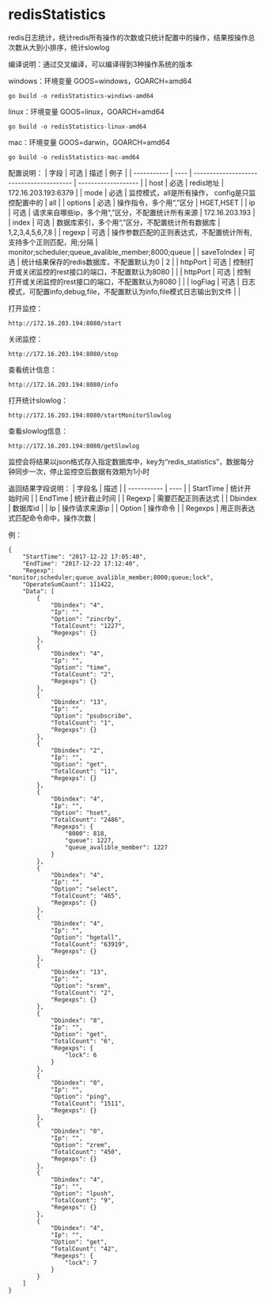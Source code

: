 # redisStatistics
redis日志统计，统计redis所有操作的次数或只统计配置中的操作，结果按操作总次数从大到小排序，统计slowlog

编译说明：通过交叉编译，可以编译得到3种操作系统的版本

windows：环境变量 GOOS=windows，GOARCH=amd64

```
go build -o redisStatistics-windiws-amd64
```

linux：环境变量 GOOS=linux，GOARCH=amd64

```
go build -o redisStatistics-linux-amd64
```

mac：环境变量 GOOS=darwin，GOARCH=amd64

```
go build -o redisStatistics-mac-amd64
```

配置说明：
| 字段          | 可选   | 描述                                       | 例子                  |
| ----------- | ---- | ---------------------------------------- | ------------------- |
| host        | 必选   | redis地址                                  | 172.16.203.193:6379 |
| mode        | 必选   | 监控模式，all是所有操作， config是只监控配置中的  | all |
| options     | 必选   | 操作指令，多个用“,”区分                            | HGET,HSET           |
| ip          | 可选   | 请求来自哪些ip，多个用“,”区分，不配置统计所有来源              | 172.16.203.193      |
| index       | 可选   | 数据库索引，多个用“,”区分，不配置统计所有数据库                | 1,2,3,4,5,6,7,8     |
| regexp      | 可选   | 操作参数匹配的正则表达式，不配置统计所有,支持多个正则匹配，用;分隔                     | monitor;scheduler;queue_avalible_member;8000;queue             |
| saveToIndex | 可选   | 统计结果保存的redis数据库，不配置默认为0                  | 2                   |
| httpPort    | 可选   | 控制打开或关闭监控的rest接口的端口，不配置默认为8080           |                     |
| httpPort    | 可选   | 控制打开或关闭监控的rest接口的端口，不配置默认为8080           |                     |
| logFlag     | 可选   | 日志模式，可配置info,debug,file，不配置默认为info,file模式日志输出到文件 |                     |


打开监控：

```
http://172.16.203.194:8080/start

```

关闭监控：

```
http://172.16.203.194:8080/stop

```

查看统计信息：
```
http://172.16.203.194:8080/info

```

打开统计slowlog：
```
http://172.16.203.194:8080/startMonitorSlowlog

```

查看slowlog信息：
```
http://172.16.203.194:8080/getSlowlog

```

监控会将结果以json格式存入指定数据库中，key为“redis_statistics”，数据每分钟同步一次，停止监控空后数据有效期为1小时

返回结果字段说明：
| 字段名         | 描述   |
| ----------- | ---- |
| StartTime        | 统计开始时间   |
| EndTime        | 统计截止时间   |
| Regexp     | 需要匹配正则表达式   |
| Dbindex          | 数据库id   |
| Ip       | 操作请求来源ip   |
| Option      | 操作命令   |
| Regexps | 用正则表达式匹配命令命中，操作次数   |

例：
```
{
    "StartTime": "2017-12-22 17:05:40",
    "EndTime": "2017-12-22 17:12:40",
    "Regexp": "monitor;scheduler;queue_avalible_member;8000;queue;lock",
    "OperateSumCount": 111422,
    "Data": [
        {
            "Dbindex": "4",
            "Ip": "",
            "Option": "zincrby",
            "TotalCount": "1227",
            "Regexps": {}
        },
        {
            "Dbindex": "4",
            "Ip": "",
            "Option": "time",
            "TotalCount": "2",
            "Regexps": {}
        },
        {
            "Dbindex": "13",
            "Ip": "",
            "Option": "psubscribe",
            "TotalCount": "1",
            "Regexps": {}
        },
        {
            "Dbindex": "2",
            "Ip": "",
            "Option": "get",
            "TotalCount": "11",
            "Regexps": {}
        },
        {
            "Dbindex": "4",
            "Ip": "",
            "Option": "hset",
            "TotalCount": "2486",
            "Regexps": {
                "8000": 818,
                "queue": 1227,
                "queue_avalible_member": 1227
            }
        },
        {
            "Dbindex": "4",
            "Ip": "",
            "Option": "select",
            "TotalCount": "465",
            "Regexps": {}
        },
        {
            "Dbindex": "4",
            "Ip": "",
            "Option": "hgetall",
            "TotalCount": "63919",
            "Regexps": {}
        },
        {
            "Dbindex": "13",
            "Ip": "",
            "Option": "srem",
            "TotalCount": "2",
            "Regexps": {}
        },
        {
            "Dbindex": "8",
            "Ip": "",
            "Option": "get",
            "TotalCount": "6",
            "Regexps": {
                "lock": 6
            }
        },
        {
            "Dbindex": "0",
            "Ip": "",
            "Option": "ping",
            "TotalCount": "1511",
            "Regexps": {}
        },
        {
            "Dbindex": "0",
            "Ip": "",
            "Option": "zrem",
            "TotalCount": "450",
            "Regexps": {}
        },
        {
            "Dbindex": "4",
            "Ip": "",
            "Option": "lpush",
            "TotalCount": "9",
            "Regexps": {}
        },
        {
            "Dbindex": "4",
            "Ip": "",
            "Option": "get",
            "TotalCount": "42",
            "Regexps": {
                "lock": 7
            }
        }
    ]
}
```


